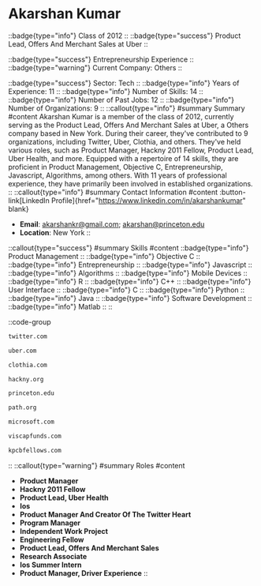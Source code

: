 # Akarshan Kumar
::badge{type="info"}
Class of 2012
::
::badge{type="success"}
Product Lead, Offers And Merchant Sales at Uber
::

::badge{type="success"}
Entrepreneurship Experience
::
::badge{type="warning"}
Current Company: Others
::

::badge{type="success"}
Sector: Tech
::
::badge{type="info"}
Years of Experience: 11
::
::badge{type="info"}
Number of Skills: 14
::
::badge{type="info"}
Number of Past Jobs: 12
::
::badge{type="info"}
Number of Organizations: 9
::
::callout{type="info"}
#summary
Summary
#content
Akarshan Kumar is a member of the class of 2012, currently serving as the Product Lead, Offers And Merchant Sales at Uber, a Others company based in New York. During their career, they've contributed to 9 organizations, including Twitter, Uber, Clothia, and others. They've held various roles, such as Product Manager, Hackny 2011 Fellow, Product Lead, Uber Health, and more. Equipped with a repertoire of 14 skills, they are proficient in Product Management, Objective C, Entrepreneurship, Javascript, Algorithms, among others.  With 11 years of professional experience, they have primarily been involved in established organizations.
::
::callout{type="info"}
#summary
Contact Information
#content
:button-link[LinkedIn Profile]{href="https://www.linkedin.com/in/akarshankumar" blank}
- **Email**: akarshankr@gmail.com; akarshan@princeton.edu
- **Location**: New York
::

::callout{type="success"}
#summary
Skills
#content
::badge{type="info"}
Product Management
::
::badge{type="info"}
Objective C
::
::badge{type="info"}
Entrepreneurship
::
::badge{type="info"}
Javascript
::
::badge{type="info"}
Algorithms
::
::badge{type="info"}
Mobile Devices
::
::badge{type="info"}
R
::
::badge{type="info"}
C++
::
::badge{type="info"}
User Interface
::
::badge{type="info"}
C
::
::badge{type="info"}
Python
::
::badge{type="info"}
Java
::
::badge{type="info"}
Software Development
::
::badge{type="info"}
Matlab
::
::

::code-group
```bash [Twitter]
twitter.com
```
```bash [Uber]
uber.com
```
```bash [Clothia]
clothia.com
```
```bash [hackNY]
hackny.org
```
```bash [Princeton University]
princeton.edu
```
```bash [PATH]
path.org
```
```bash [Microsoft]
microsoft.com
```
```bash [VisCap]
viscapfunds.com
```
```bash [Kpcb Fellows Program]
kpcbfellows.com
```
::
::callout{type="warning"}
#summary
Roles
#content
- **Product Manager**
- **Hackny 2011 Fellow**
- **Product Lead, Uber Health**
- **Ios**
- **Product Manager And Creator Of The Twitter Heart**
- **Program Manager**
- **Independent Work Project**
- **Engineering Fellow**
- **Product Lead, Offers And Merchant Sales**
- **Research Associate**
- **Ios Summer Intern**
- **Product Manager, Driver Experience**
::

